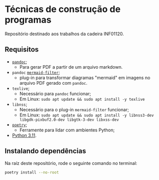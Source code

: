 # Técnicas de construção de programas

Repositório destinado aos trabalhos da cadeira INF01120.

## Requisitos

- [`pandoc`](https://pandoc.org/installing.html);
  - Para gerar PDF a partir de um arquivo markdown.
- `pandoc` [`mermaid-filter`](https://github.com/raghur/mermaid-filter);
  - plug-in para transformar diagramas "mermaid" em imagens no arquivo PDF gerado com `pandoc`.
- `texlive`;
  - Necessário para `pandoc` funcionar;
  - Em Linux: `sudo apt update && sudo apt install -y texlive`
- `libnss`;
  - Necessário para o plug-in `mermaid-filter` funcionar;
  - Em Linux: `sudo apt update && sudo apt install -y libnss3-dev libgdk-pixbuf2.0-dev libgtk-3-dev libxss-dev`
- [`poetry`](https://python-poetry.org/docs/#installation);
  - Ferramente para lidar com ambientes Python;
- [Python 3.11](https://www.python.org/downloads/).

## Instalando dependências

Na raíz deste repositório, rode o seguinte comando no terminal:

```bash
poetry install --no-root
```
